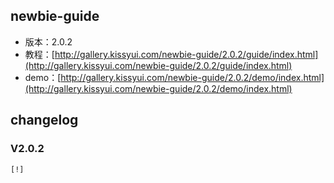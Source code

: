 ## newbie-guide

* 版本：2.0.2
* 教程：[http://gallery.kissyui.com/newbie-guide/2.0.2/guide/index.html](http://gallery.kissyui.com/newbie-guide/2.0.2/guide/index.html)
* demo：[http://gallery.kissyui.com/newbie-guide/2.0.2/demo/index.html](http://gallery.kissyui.com/newbie-guide/2.0.2/demo/index.html)

## changelog

### V2.0.2

    [!]


